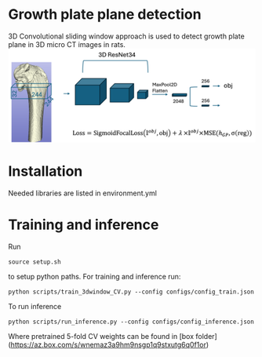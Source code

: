 # Growth plate plane detection
3D Convolutional sliding window approach is used to detect growth plate plane in 3D micro CT images in rats.
![architecture](images/Network+Loss.png)

# Installation

Needed libraries are listed in environment.yml

# Training and inference
Run 
```
source setup.sh
```
to setup python paths.
For training and inference run:
```
python scripts/train_3dwindow_CV.py --config configs/config_train.json
```

To run inference 
```
python scripts/run_inference.py --config configs/config_inference.json
```
Where pretrained 5-fold CV weights can be found in [box folder] (https://az.box.com/s/wnemaz3a9hm9nsgp1q9stxutg6q0f1or)

